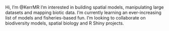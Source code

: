 Hi, I’m @KerrMR
I’m interested in building spatial models, manipulating large datasets and mapping biotic data.
I’m currently learning an ever-increasing list of models and fisheries-based fun.
I’m looking to collaborate on biodiversity models, spatial biology and R Shiny projects.

<!---
KerrMR/KerrMR is a ✨ special ✨ repository because its `README.md` (this file) appears on your GitHub profile.
You can click the Preview link to take a look at your changes.
--->
